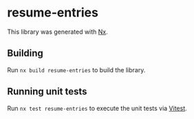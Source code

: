 # resume-entries

This library was generated with [Nx](https://nx.dev).

## Building

Run `nx build resume-entries` to build the library.

## Running unit tests

Run `nx test resume-entries` to execute the unit tests via [Vitest](https://vitest.dev/).
